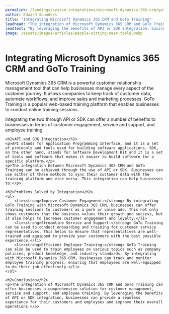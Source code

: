 ```yaml
---
permalink: /landings/system-integrations/microsoft-dynamics-365-crm/goto-training
author: Edward Saunders
title: "Integrating Microsoft Dynamics 365 CRM and GoTo Training"
leadhead: "The integration of Microsoft Dynamics 365 CRM and GoTo Training can offer businesses a comprehensive solution for customer management, service and support, and employee training"
leadtext: "By leveraging the benefits of API or SDK integration, businesses can provide a seamless experience for their customers and employees and improve their overall operations."
image: /assets/images/articles/people-sitting-near-table.webp
---
```

<div class="arttext">	<h1>Integrating Microsoft Dynamics 365 CRM and GoTo Training</h1>
	<p>Microsoft Dynamics 365 CRM is a powerful customer relationship management tool that can help businesses manage every aspect of the customer journey. It allows companies to keep track of customer data, automate workflows, and improve sales and marketing processes. GoTo Training is a popular web-based training platform that enables businesses to conduct online training sessions.</p>
	<p>Integrating the two through API or SDK can offer a number of benefits to businesses in terms of customer engagement, service and support, and employee training.</p>

	<h2>API and SDK Integration</h2>
	<p>API stands for Application Programming Interface, and it is a set of protocols and tools used for building software applications. SDK, on the other hand, stands for Software Development Kit and it is a set of tools and software that makes it easier to build software for a specific platform.</p>
	<p>The integration between Microsoft Dynamics 365 CRM and GoTo Training can be achieved through the use of API or SDK. Businesses can use either of these methods to sync their customer data with the training platform and vice versa. This integration can help businesses to:</p>

	<h2>Problems Solved by Integration</h2>
	<ul>
		<li><strong>Improve Customer Engagement:</strong> By integrating GoTo Training with Microsoft Dynamics 365 CRM, businesses can offer training sessions to customers as a perk or value add. This not only shows customers that the business values their growth and success, but it also helps to increase customer engagement and loyalty.</li>
		<li><strong>Streamline Service and Support:</strong> GoTo Training can be used to conduct onboarding and training for customer service representatives. This helps to ensure that representatives are well-trained and equipped to provide your customers with the best possible experience.</li>
		<li><strong>Efficient Employee Training:</strong> GoTo Training can also be used to train employees on various topics such as company policies, product knowledge, and industry standards. By integrating with Microsoft Dynamics 365 CRM, businesses can track and monitor employee training progress, ensuring that employees are well-equipped to do their job effectively.</li>
	</ul>

	<h2>Conclusion</h2>
	<p>The integration of Microsoft Dynamics 365 CRM and GoTo Training can offer businesses a comprehensive solution for customer management, service and support, and employee training. By leveraging the benefits of API or SDK integration, businesses can provide a seamless experience for their customers and employees and improve their overall operations.</p>
</div>